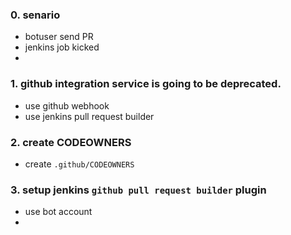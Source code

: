 ### 0. senario

- botuser send PR
- jenkins job kicked
-  


### 1. github integration service is going to be deprecated.

- use github webhook
- use jenkins pull request builder

### 2. create CODEOWNERS

- create `.github/CODEOWNERS`


### 3. setup jenkins `github pull request builder` plugin

- use bot account
-

